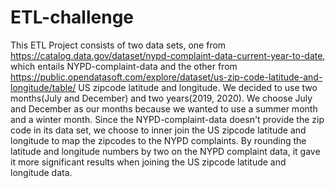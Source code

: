 # ETL-challenge

This ETL Project consists of two data sets, one from  https://catalog.data.gov/dataset/nypd-complaint-data-current-year-to-date, which entails NYPD-complaint-data and the other from https://public.opendatasoft.com/explore/dataset/us-zip-code-latitude-and-longitude/table/  US zipcode latitude and longitude. We decided to use two months(July and December) and two years(2019, 2020). We choose July and December as our months because we wanted to use a summer month and a winter month. 
Since the NYPD-complaint-data doesn't provide the zip code in its data set, we choose to inner join the US zipcode latitude and longitude to map the zipcodes to the NYPD complaints. By rounding the latitude and longitude numbers by two on the NYPD complaint data, it gave it more significant results when joining the US zipcode latitude and longitude data.
